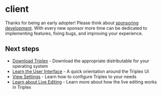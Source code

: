 # client

Thanks for being an early adopter! Please think about
[sponsoring development](https://github.com/sponsors/itsdouges). With every new
sponsor more time can be dedicated to implementing features, fixing bugs, and
improving your experience.

## Next steps

- [Download Triplex](https://triplex.dev/download) - Download the appropriate
  distributable for your operating system
- [Learn the User Interface](https://triplex.dev/docs/get-started/user-interface) -
  A quick orientation around the Triplex UI
- [View Settings](https://triplex.dev/docs/get-started/settings) - Learn how to
  configure Triplex to your needs
- [Learn about Live Editing](https://triplex.dev/docs/user-guide/live-editing) -
  Learn more about how the live editing works in Triplex
